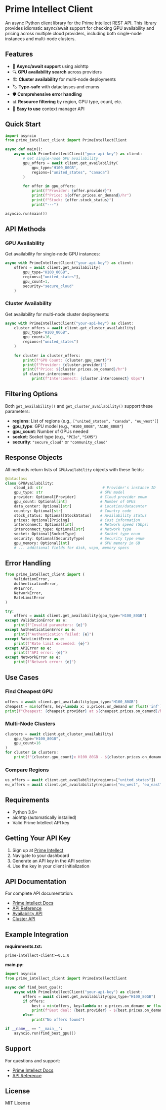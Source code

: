 # Prime Intellect Client

An async Python client library for the Prime Intellect REST API. This library provides idiomatic async/await support for checking GPU availability and pricing across multiple cloud providers, including both single-node instances and multi-node clusters.

## Features

- 🚀 **Async/await support** using aiohttp
- 🔍 **GPU availability search** across providers
- 🏗️ **Cluster availability** for multi-node deployments
- 🏷️ **Type-safe** with dataclasses and enums  
- 🛡️ **Comprehensive error handling**
- 📊 **Resource filtering** by region, GPU type, count, etc.
- 🔧 **Easy to use** context manager API


## Quick Start

```python
import asyncio
from prime_intellect_client import PrimeIntellectClient

async def main():
    async with PrimeIntellectClient("your-api-key") as client:
        # Get single-node GPU availability
        gpu_offers = await client.get_availability(
            gpu_type="H100_80GB",
            regions=["united_states", "canada"]
        )
        
        for offer in gpu_offers:
            print(f"Provider: {offer.provider}")
            print(f"Price: ${offer.prices.on_demand}/hr")
            print(f"Stock: {offer.stock_status}")
            print("---")

asyncio.run(main())
```

## API Methods

### GPU Availability

Get availability for single-node GPU instances:

```python
async with PrimeIntellectClient("your-api-key") as client:
    offers = await client.get_availability(
        gpu_type="H100_80GB",
        regions=["united_states"],
        gpu_count=1,
        security="secure_cloud"
    )
```

### Cluster Availability

Get availability for multi-node cluster deployments:

```python
async with PrimeIntellectClient("your-api-key") as client:
    cluster_offers = await client.get_cluster_availability(
        gpu_type="H100_80GB",
        gpu_count=16,
        regions=["united_states"]
    )
    
    for cluster in cluster_offers:
        print(f"GPU Count: {cluster.gpu_count}")
        print(f"Provider: {cluster.provider}")
        print(f"Price: ${cluster.prices.on_demand}/hr")
        if cluster.interconnect:
            print(f"Interconnect: {cluster.interconnect} Gbps")
```

## Filtering Options

Both `get_availability()` and `get_cluster_availability()` support these parameters:

- **regions**: List of regions (e.g., `["united_states", "canada", "eu_west"]`)
- **gpu_type**: GPU model (e.g., `"H100_80GB"`, `"A100_80GB"`)
- **gpu_count**: Number of GPUs needed
- **socket**: Socket type (e.g., `"PCIe"`, `"SXM5"`)
- **security**: `"secure_cloud"` or `"community_cloud"`

## Response Objects

All methods return lists of `GPUAvailability` objects with these fields:

```python
@dataclass
class GPUAvailability:
    cloud_id: str                           # Provider's instance ID
    gpu_type: str                          # GPU model
    provider: Optional[Provider]           # Cloud provider enum
    gpu_count: Optional[int]               # Number of GPUs
    data_center: Optional[str]             # Location/datacenter
    country: Optional[str]                 # Country code
    stock_status: Optional[StockStatus]    # Availability status
    prices: Optional[Pricing]              # Cost information
    interconnect: Optional[int]            # Network speed (Gbps)
    interconnect_type: Optional[str]       # Network type
    socket: Optional[SocketType]           # Socket type enum
    security: Optional[SecurityType]       # Security type enum
    gpu_memory: Optional[int]              # GPU memory in GB
    # ... additional fields for disk, vcpu, memory specs
```

## Error Handling

```python
from prime_intellect_client import (
    ValidationError,
    AuthenticationError, 
    APIError,
    NetworkError,
    RateLimitError
)

try:
    offers = await client.get_availability(gpu_type="H100_80GB")
except ValidationError as e:
    print(f"Invalid parameters: {e}")
except AuthenticationError as e:
    print(f"Authentication failed: {e}")
except RateLimitError as e:
    print(f"Rate limit exceeded: {e}")
except APIError as e:
    print(f"API error: {e}")
except NetworkError as e:
    print(f"Network error: {e}")
```

## Use Cases

### Find Cheapest GPU
```python
offers = await client.get_availability(gpu_type="H100_80GB")
cheapest = min(offers, key=lambda x: x.prices.on_demand or float('inf'))
print(f"Cheapest: {cheapest.provider} at ${cheapest.prices.on_demand}/hr")
```

### Multi-Node Clusters
```python
clusters = await client.get_cluster_availability(
    gpu_type="H100_80GB", 
    gpu_count=16
)
for cluster in clusters:
    print(f"{cluster.gpu_count}x H100_80GB - ${cluster.prices.on_demand}/hr")
```

### Compare Regions
```python
us_offers = await client.get_availability(regions=["united_states"])
eu_offers = await client.get_availability(regions=["eu_west", "eu_east"])
```

## Requirements

- Python 3.9+
- aiohttp (automatically installed)
- Valid Prime Intellect API key

## Getting Your API Key

1. Sign up at [Prime Intellect](https://primeintellect.ai)
2. Navigate to your dashboard
3. Generate an API key in the API section
4. Use the key in your client initialization

## API Documentation

For complete API documentation:
- [Prime Intellect Docs](https://docs.primeintellect.ai)
- [API Reference](https://docs.primeintellect.ai/api-reference)
- [Availability API](https://docs.primeintellect.ai/api-reference/availability/get-gpu-availability)
- [Cluster API](https://docs.primeintellect.ai/api-reference/availability/get-cluster-availability)

## Example Integration

**requirements.txt:**
```
prime-intellect-client>=0.1.0
```

**main.py:**
```python
import asyncio
from prime_intellect_client import PrimeIntellectClient

async def find_best_gpu():
    async with PrimeIntellectClient("your-api-key") as client:
        offers = await client.get_availability(gpu_type="H100_80GB")
        if offers:
            best = min(offers, key=lambda x: x.prices.on_demand or float('inf'))
            print(f"Best deal: {best.provider} - ${best.prices.on_demand}/hr")
        else:
            print("No offers found")

if __name__ == "__main__":
    asyncio.run(find_best_gpu())
```

## Support

For questions and support:
- [Prime Intellect Docs](https://docs.primeintellect.ai)
- [API Reference](https://docs.primeintellect.ai/api-reference)

## License

MIT License 